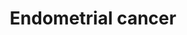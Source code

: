 ---
annotations:
- id: PW:0000611
  parent: disease pathway
  type: Pathway Ontology
  value: endometrial cancer pathway
- id: CL:0002149
  parent: animal cell
  type: Cell Type Ontology
  value: epithelial cell of uterus
- id: DOID:1380
  parent: disease of cellular proliferation
  type: Disease Ontology
  value: endometrial cancer
- id: PW:0000013
  parent: disease pathway
  type: Pathway Ontology
  value: disease pathway
- id: PW:0000605
  parent: disease pathway
  type: Pathway Ontology
  value: cancer pathway
authors:
- Khanspers
- AlexanderPico
- MaintBot
- Fehrhart
- Egonw
- Eweitz
citedin:
- link: PMC8431385
  title: Investigating the Molecular Processes behind the Cell-Specific Toxicity Response
    to Titanium Dioxide Nanobelts (2021)
- link: 10.47717/turkjsurg.2025.2025-3-33
  title: 'Genetic profiling and pathway analysis in bladder carcinoma: Implications
    for therapeutic targeting (2025)'
communities:
- CPTAC
- Diseases
description: Endometrial cancer (EC) is the most common gynecological malignancy and
  the fourth most common malignancy in women in the developed world after breast,
  colorectal and lung cancer. Two types of endometrial carcinoma are distinguished
  with respect to biology and clinical course. Type-I carcinoma is related to hyperestrogenism
  by association with endometrial hyperplasia, frequent expression of estrogen and
  progesterone receptors and younger age, whereas type-II carcinoma is unrelated to
  estrogen, associated with atrophic endometrium, frequent lack of estrogen and progesterone
  receptors and older age. The morphologic differences in these cancers are mirrored
  in their molecular genetic profile with type I showing defects in DNA-mismatch repair
  and mutations in PTEN, K-ras, and beta-catenin, and type II showing aneuploidy,
  p53 mutations, and her2/neu amplification. Phosphorylation sites were added based
  on information from PhosphoSitePlus (R), www.phosphosite.org.  Proteins on this
  pathway have targeted assays available via the [CPTAC Assay Portal](https://assays.cancer.gov/available_assays?wp_id=WP4155
  ).
last-edited: 2025-03-03
ndex: 69e45345-8b69-11eb-9e72-0ac135e8bacf
organisms:
- Homo sapiens
redirect_from:
- /index.php/Pathway:WP4155
- /instance/WP4155
- /instance/WP4155_r137088
revision: r137088
schema-jsonld:
- '@context': https://schema.org/
  '@id': https://wikipathways.github.io/pathways/WP4155.html
  '@type': Dataset
  creator:
    '@type': Organization
    name: WikiPathways
  description: Endometrial cancer (EC) is the most common gynecological malignancy
    and the fourth most common malignancy in women in the developed world after breast,
    colorectal and lung cancer. Two types of endometrial carcinoma are distinguished
    with respect to biology and clinical course. Type-I carcinoma is related to hyperestrogenism
    by association with endometrial hyperplasia, frequent expression of estrogen and
    progesterone receptors and younger age, whereas type-II carcinoma is unrelated
    to estrogen, associated with atrophic endometrium, frequent lack of estrogen and
    progesterone receptors and older age. The morphologic differences in these cancers
    are mirrored in their molecular genetic profile with type I showing defects in
    DNA-mismatch repair and mutations in PTEN, K-ras, and beta-catenin, and type II
    showing aneuploidy, p53 mutations, and her2/neu amplification. Phosphorylation
    sites were added based on information from PhosphoSitePlus (R), www.phosphosite.org.  Proteins
    on this pathway have targeted assays available via the [CPTAC Assay Portal](https://assays.cancer.gov/available_assays?wp_id=WP4155
    ).
  keywords:
  - AKT1
  - AKT2
  - AKT3
  - APC
  - APC2
  - ARAF
  - AXIN1
  - AXIN2
  - BAD
  - BAK1
  - BAX
  - BRAF
  - Brivanib
  - CASP9
  - CCND1
  - CDH1
  - CDKN1A
  - CTNNA1
  - CTNNA2
  - CTNNA3
  - CTNNB1
  - Cenersen sodium
  - DDB2
  - Dovitinib
  - EGF
  - EGFR
  - ELK1
  - ERBB2
  - FGF1
  - FGF2
  - FGFR1
  - FGFR2
  - FGFR3
  - FOS
  - FOXO3
  - GADD45A
  - GADD45B
  - GADD45G
  - GRB2
  - GSK3B
  - HRAS
  - ILK
  - KRAS
  - LEF1
  - Lenvatinib
  - MAP2K1
  - MAP2K2
  - MAPK1
  - MAPK3
  - MYC
  - NRAS
  - Nintedanib
  - PDPK1
  - PIK3CA
  - PIK3CB
  - PIK3CD
  - PIK3R1
  - PIK3R2
  - PIK3R3
  - PIP3
  - POLK
  - PTEN
  - Ponatinib
  - RAF1
  - SOS1
  - SOS2
  - TCF7
  - TCF7L1
  - TCF7L2
  - TP53
  - Trastuzumab
  license: CC0
  name: Endometrial cancer
seo: CreativeWork
title: Endometrial cancer
wpid: WP4155
---